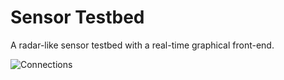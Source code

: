 # Sensor Testbed

A radar-like sensor testbed with a real-time graphical front-end.

![Connections](https://raw.github.com/harrio/harrio.github.io/master/img/ultra.png)

